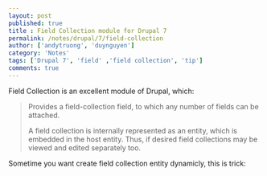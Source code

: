 ```yaml
---
layout: post
published: true
title : Field Collection module for Drupal 7
permalink: /notes/drupal/7/field-collection
author: ['andytruong', 'duynguyen']
category: 'Notes'
tags: ['Drupal 7', 'field' ,'field collection', 'tip']
comments: true
---
```


Field Collection is an excellent module of Drupal, which:

> Provides a field-collection field, to which any number of fields can be attached.
> 
> A field collection is internally represented as an entity, which is embedded in the host entity. Thus, if desired field collections may be viewed and edited separately too.

Sometime you want create field collection entity dynamicly, this is trick:

<script src="https://gist.github.com/3792605.js?file=gistfile1.php">
</script>
